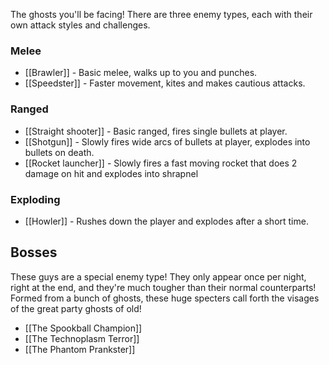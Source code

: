 The ghosts you'll be facing! There are three enemy types, each with their own attack styles and challenges.
### Melee
 - [[Brawler]] - Basic melee, walks up to you and punches.
 - [[Speedster]] - Faster movement, kites and makes cautious attacks. 

### Ranged
 - [[Straight shooter]] - Basic ranged, fires single bullets at player.
 - [[Shotgun]] - Slowly fires wide arcs of bullets at player, explodes into bullets on death.
 - [[Rocket launcher]] - Slowly fires a fast moving rocket that does 2 damage on hit and explodes into shrapnel

### Exploding
 - [[Howler]] - Rushes down the player and explodes after a short time.


## Bosses
These guys are a special enemy type! They only appear once per night, right at the end, and they're much tougher than their normal counterparts! Formed from a bunch of ghosts, these huge specters call forth the visages of the great party ghosts of old!

 - [[The Spookball Champion]]
 - [[The Technoplasm Terror]]
 - [[The Phantom Prankster]]